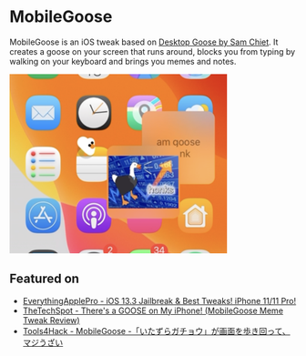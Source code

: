 # MobileGoose

MobileGoose is an iOS tweak based on [Desktop Goose by Sam Chiet](https://samperson.itch.io/desktop-goose). It creates a goose on your screen that runs around, blocks you from typing by walking on your keyboard and brings you memes and notes.

![Goose](Screenshot.png)

## Featured on

- [EverythingApplePro - iOS 13.3 Jailbreak & Best Tweaks! iPhone 11/11 Pro!](https://youtu.be/G7-jiu-S3yw?t=302)
- [TheTechSpot - There's a GOOSE on My iPhone! \(MobileGoose Meme Tweak Review\)](https://youtu.be/4mJEUCCt0D0)
- [Tools4Hack - MobileGoose -「いたずらガチョウ」が画面を歩き回って、マジうざい](https://tools4hack.santalab.me/jbapp-com-pixelomer-mobilegoose.html)